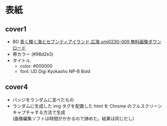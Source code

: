 # 表紙


## cover1

* BG
  [青く輝く海とセブンティアイランド 広海 umi0230-009 無料画像ダウンロード](https://pro-foto.jp/free/product_dl.php/cPath/21_25_33/products_id/4812)
* 帯カラー (#98d2e3)
* タイトル
  * color: #000000
  * font: UD Digi Kyokasho NP-B Bold

## cover4

* バッジをランダムに並べたもの
* ランダムに生成した img タグを配置した html を Chrome のフルスクリーンキャプチャする方法で生成  
(画像編集ソフトは時間がかかるので諦めた。結果は同じだし)
